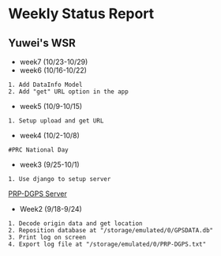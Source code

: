 # Weekly Status Report

## **Yuwei's WSR**
- week7 (10/23-10/29)
- week6 (10/16-10/22)
```
1. Add DataInfo Model
2. Add "get" URL option in the app
```
- week5 (10/9-10/15)
```
1. Setup upload and get URL
```
- week4 (10/2-10/8)
```
#PRC National Day
```
- week3 (9/25-10/1)
```
1. Use django to setup server
```
[PRP-DGPS Server](https://github.com/rum2mojito/PRP-DGPS/tree/master/server)
- Week2 (9/18-9/24)
```
1. Decode origin data and get location
2. Reposition database at "/storage/emulated/0/GPSDATA.db"
3. Print log on screen
4. Export log file at "/storage/emulated/0/PRP-DGPS.txt"
```
